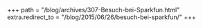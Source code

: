 +++
path = "/blog/archives/307-Besuch-bei-Sparkfun.html"
extra.redirect_to = "/blog/2015/06/26/besuch-bei-sparkfun/"
+++
